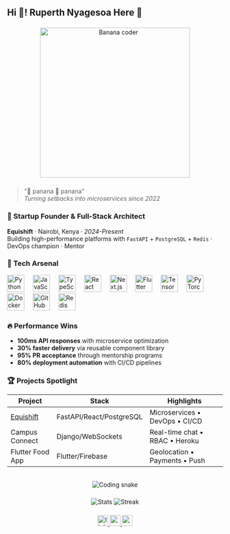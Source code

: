 <h2 align="left">Hi 👋! Ruperth Nyagesoa Here 🍌</h2>

###

<div align="center">
  <img height="350" src="https://media.giphy.com/media/v1.Y2lkPTc5MGI3NjExbDd4dWl2b2R0M3B5d2Y5bG5veDd1Y2F0eGx2d2Q0d2Z0bXU0bHl5eSZlcD12MV9pbnRlcm5hbF9naWZfYnlfaWQmY3Q9Zw/ICOgUNjpvO0PC/giphy.gif" alt="Banana coder" />
</div>

###

> "🍌 panana 🍌 panana"  
> *Turning setbacks into microservices since 2022*

### 🚀 Startup Founder & Full-Stack Architect
**Equishift** · Nairobi, Kenya · *2024-Present*  
Building high-performance platforms with `FastAPI` + `PostgreSQL` + `Redis` · DevOps champion · Mentor  

### 🔧 Tech Arsenal
<div align="left">
  <!-- Core Stack -->
  <img src="https://cdn.jsdelivr.net/gh/devicons/devicon/icons/python/python-original.svg" height="40" title="Python" />
  <img width="12" />
  <img src="https://cdn.jsdelivr.net/gh/devicons/devicon/icons/javascript/javascript-original.svg" height="40" title="JavaScript" />
  <img width="12" />
  <img src="https://cdn.jsdelivr.net/gh/devicons/devicon/icons/typescript/typescript-original.svg" height="40" title="TypeScript" />
  <img width="12" />
  <img src="https://cdn.jsdelivr.net/gh/devicons/devicon/icons/react/react-original.svg" height="40" title="React" />
  <img width="12" />
  <img src="https://cdn.jsdelivr.net/gh/devicons/devicon/icons/nextjs/nextjs-original.svg" height="40" title="Next.js" />
  <img width="12" />
  <img src="https://cdn.jsdelivr.net/gh/devicons/devicon/icons/flutter/flutter-original.svg" height="40" title="Flutter" />
  
  <!-- AI/ML -->
  <img width="12" />
  <img src="https://cdn.jsdelivr.net/gh/devicons/devicon/icons/tensorflow/tensorflow-original.svg" height="40" title="TensorFlow" />
  <img width="12" />
  <img src="https://cdn.jsdelivr.net/gh/devicons/devicon/icons/pytorch/pytorch-original.svg" height="40" title="PyTorch" />
  
  <!-- DevOps -->
  <img width="12" />
  <img src="https://cdn.jsdelivr.net/gh/devicons/devicon/icons/docker/docker-original.svg" height="40" title="Docker" />
  <img width="12" />
  <img src="https://cdn.jsdelivr.net/gh/devicons/devicon/icons/github/github-original.svg" height="40" title="GitHub Actions" />
  <img width="12" />
  <img src="https://cdn.jsdelivr.net/gh/devicons/devicon/icons/redis/redis-original.svg" height="40" title="Redis" />
</div>

###

### 🔥 Performance Wins
- **100ms API responses** with microservice optimization  
- **30% faster delivery** via reusable component library  
- **95% PR acceptance** through mentorship programs  
- **80% deployment automation** with CI/CD pipelines  

### 🏆 Projects Spotlight
| Project | Stack | Highlights |
|--------|-------|------------|
| [Equishift](pathsonthego.vercel.app) | FastAPI/React/PostgreSQL | Microservices • DevOps • CI/CD |
| Campus Connect | Django/WebSockets | Real-time chat • RBAC • Heroku |
| Flutter Food App | Flutter/Firebase | Geolocation • Payments • Push |

<br>

<div align="center">
  <img src="https://raw.githubusercontent.com/happylucktoday/happylucktoday/output/snake.svg" alt="Coding snake" />
</div>

###

<div align="center">
  <img src="https://github-readme-stats.vercel.app/api?username=BetterWorldBetterPlace&theme=dark&show_icons=true&include_all_commits=true&count_private=true&hide_border=true" alt="Stats" />
  <img src="https://github-readme-streak-stats.herokuapp.com/?user=BetterWorldBetterPlace&theme=dark&hide_border=true" alt="Streak" />
</div>

###

<div align="center">
  <a href="https://linkedin.com/in/ruperth-nyagesoa" target="_blank">
    <img src="https://img.shields.io/badge/LinkedIn-0077B5?style=for-the-badge&logo=linkedin&logoColor=white" height="25" alt="linkedin"  />
  </a>
  <a href="mailto:iamnyagesoa@gmail.com">
    <img src="https://img.shields.io/badge/Gmail-D14836?style=for-the-badge&logo=gmail&logoColor=white" height="25" alt="gmail"  />
  </a>
  <a href="pathsonthego.vercel.app" target="_blank">
    <img src="https://img.shields.io/badge/Portfolio-%23000000.svg?style=for-the-badge&logo=firefox&logoColor=#FF7139" height="25" alt="portfolio" />
  </a>
</div>

###
